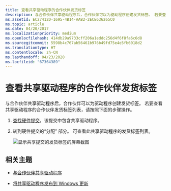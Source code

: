 ```yaml
---
title: 查看共享驱动程序的合作伙伴发货标签
description: 与合作伙伴共享驱动程序后，合作伙伴可以为驱动程序创建发货标签。 若要查看共享驱动程序的合作伙伴发货标签列表，请按照下面的步骤操作。
ms.assetid: EC27412D-1695-4B14-AAB2-2ECE636265C0
ms.topic: article
ms.date: 04/20/2017
ms.localizationpriority: medium
ms.openlocfilehash: 414db29a9733cff206a1eddc256d4f6f8fa6c6d8
ms.sourcegitcommit: 5598b4c767ab56461b976b49fd75e4e5fb6018d2
ms.translationtype: HT
ms.contentlocale: zh-CN
ms.lasthandoff: 04/23/2020
ms.locfileid: "67364389"
---
```

# <a name="view-partner-shipping-labels-for-a-shared-driver"></a>查看共享驱动程序的合作伙伴发货标签


与合作伙伴共享驱动程序后，合作伙伴可以为驱动程序创建发货标签。 若要查看共享驱动程序的合作伙伴发货标签列表，请按照下面的步骤操作。

1.  [查找硬件提交](manage-your-hardware-submissions.md)，该提交中包含共享驱动程序。

2.  转到硬件提交的“分配”  部分。 可查看此共享驱动程序的发货标签列表。

    ![显示共享提交的发货标签的屏幕截图](images/publish-view-label.png)

## <a name="span-idrelated_topicsspanrelated-topics"></a><span id="related_topics"></span>相关主题

- [与合作伙伴共享驱动程序](sharing-drivers-with-your-partners.md)

- [将共享驱动程序发布到 Windows 更新](https://docs.microsoft.com/previous-versions/mt786464(v=vs.85))

 

 






